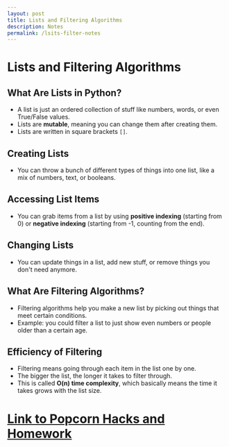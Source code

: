 ```yaml
---
layout: post
title: Lists and Filtering Algorithms
description: Notes
permalink: /lsits-filter-notes
--- 
```



# Lists and Filtering Algorithms

## What Are Lists in Python?
- A list is just an ordered collection of stuff like numbers, words, or even True/False values.
- Lists are **mutable**, meaning you can change them after creating them.
- Lists are written in square brackets `[]`.

## Creating Lists
- You can throw a bunch of different types of things into one list, like a mix of numbers, text, or booleans.

## Accessing List Items
- You can grab items from a list by using **positive indexing** (starting from 0) or **negative indexing** (starting from -1, counting from the end).

## Changing Lists
- You can update things in a list, add new stuff, or remove things you don't need anymore.

## What Are Filtering Algorithms?
- Filtering algorithms help you make a new list by picking out things that meet certain conditions.
- Example: you could filter a list to just show even numbers or people older than a certain age.

## Efficiency of Filtering
- Filtering means going through each item in the list one by one.
- The bigger the list, the longer it takes to filter through.
- This is called **O(n) time complexity**, which basically means the time it takes grows with the list size.



# <a href="{{ site.baseurl }}/lists-and-filter">Link to Popcorn Hacks and Homework</a>